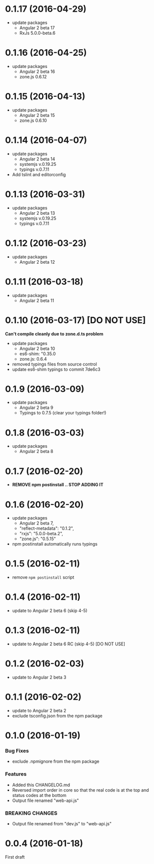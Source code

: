 <a name="0.1.17"></a>
# 0.1.17 (2016-04-29)
* update packages
  * Angular 2 beta 17
  * RxJs 5.0.0-beta.6

<a name="0.1.16"></a>
# 0.1.16 (2016-04-25)
* update packages
  * Angular 2 beta 16
  * zone.js 0.6.12

<a name="0.1.15"></a>
# 0.1.15 (2016-04-13)
* update packages
  * Angular 2 beta 15
  * zone.js 0.6.10

<a name="0.1.14"></a>
# 0.1.14 (2016-04-07)
* update packages
  * Angular 2 beta 14
  * systemjs v.0.19.25
  * typings v.0.7.11
* Add tslint and editorconfig

<a name="0.1.13"></a>
# 0.1.13 (2016-03-31)
* update packages
  * Angular 2 beta 13
  * systemjs v.0.19.25
  * typings v.0.7.11

<a name="0.1.12"></a>
# 0.1.12 (2016-03-23)
* update packages
  * Angular 2 beta 12

<a name="0.1.11"></a>
# 0.1.11 (2016-03-18)
* update packages
  * Angular 2 beta 11

<a name="0.1.10"></a>
# 0.1.10 (2016-03-17) [DO NOT USE]
**Can't compile cleanly due to zone.d.ts problem**

* update packages
  * Angular 2 beta 10
  * es6-shim: "0.35.0
  * zone.js: 0.6.4
* removed typings files from source control
* update es6-shim typings to commit 7de6c3


<a name="0.1.9"></a>
# 0.1.9 (2016-03-09)
* update packages
  * Angular 2 beta 9
  * Typings to 0.7.5 (clear your typings folder!)

<a name="0.1.8"></a>
# 0.1.8 (2016-03-03)
* update packages
  * Angular 2 beta 8

<a name="0.1.7"></a>
# 0.1.7 (2016-02-20)
* **REMOVE npm postinstall .. STOP ADDING IT**

<a name="0.1.6"></a>
# 0.1.6 (2016-02-20)
* update packages
  * Angular 2 beta 7,
  * "reflect-metadata": "0.1.2",
  * "rxjs": "5.0.0-beta.2",
  * "zone.js": "0.5.15"
* npm postinstall automatically runs typings

<a name="0.1.5"></a>
# 0.1.5 (2016-02-11)
* remove `npm postinstall` script

<a name="0.1.4"></a>
# 0.1.4 (2016-02-11)
* update to Angular 2 beta 6 (skip 4-5)

<a name="0.1.3"></a>
# 0.1.3 (2016-02-11)
* update to Angular 2 beta 6 RC (skip 4-5)
[DO NOT USE]

<a name="0.1.2"></a>
# 0.1.2 (2016-02-03)
* update to Angular 2 beta 3

<a name="0.1.1"></a>
# 0.1.1 (2016-02-02)
* update to Angular 2 beta 2
* exclude tsconfig.json from the npm package

<a name="0.1.0"></a>
# 0.1.0 (2016-01-19)

### Bug Fixes

* exclude .npmignore from the npm package

### Features

* Added this CHANGELOG.md
* Reversed import order in core so that the real code is at the top and status codes at the bottom
* Output file renamed "web-api.js"

### BREAKING CHANGES

* Output file renamed from "dev.js" to "web-api.js"

<a name="0.0.4"></a>
# 0.0.4 (2016-01-18)

First draft
